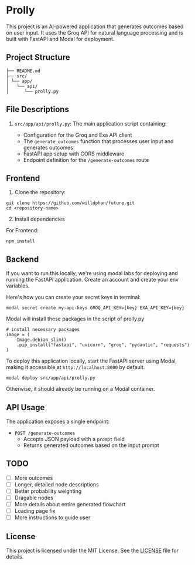 # Prolly

This project is an AI-powered application that generates outcomes based on user input. It uses the Groq API for natural language processing and is built with FastAPI and Modal for deployment.

## Project Structure

```
├── README.md
├── src/
│ └── app/
│   └── api/
│      └── prolly.py
```

## File Descriptions

1. `src/app/api/prolly.py`: The main application script containing:

   - Configuration for the Groq and Exa API client
   - The `generate_outcomes` function that processes user input and generates outcomes
   - FastAPI app setup with CORS middleware
   - Endpoint definition for the `/generate-outcomes` route

## Frontend

1. Clone the repository:

```
git clone https://github.com/willdphan/future.git
cd <repository-name>
```

2. Install dependencies

For Frontend:

```
npm install
```

## Backend

If you want to run this locally, we're using modal labs for deploying and running the FastAPI application. Create an account and create your env variables.

Here's how you can create your secret keys in terminal:

```
modal secret create my-api-keys GROQ_API_KEY={key} EXA_API_KEY={key}
```

Modal will install these packages in the script of prolly.py

```
# install necessary packages
image = (
    Image.debian_slim()
    .pip_install("fastapi", "uvicorn", "groq", "pydantic", "requests")
)
```

To deploy this application locally, start the FastAPI server using Modal, making it accessible at `http://localhost:8000` by default.

```
modal deploy src/app/api/prolly.py
```

Otherwise, it should already be running on a Modal container.

## API Usage

The application exposes a single endpoint:

- `POST /generate-outcomes`
  - Accepts JSON payload with a `prompt` field
  - Returns generated outcomes based on the input prompt

## TODO

- [ ] More outcomes
- [ ] Longer, detailed node descriptions
- [ ] Better probability weighting
- [ ] Dragable nodes
- [ ] More details about entire generated flowchart
- [ ] Loading page fix
- [ ] More instructions to guide user

## License

This project is licensed under the MIT License. See the [LICENSE](LICENSE) file for details.
